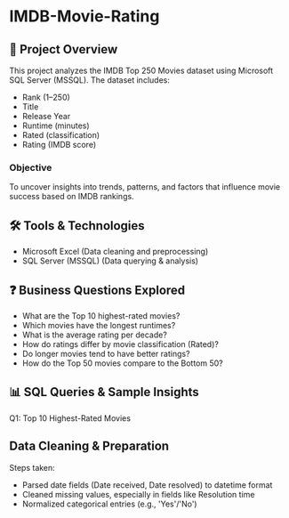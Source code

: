 # IMDB-Movie-Rating
## 📌 Project Overview

This project analyzes the IMDB Top 250 Movies dataset using Microsoft SQL Server (MSSQL).
The dataset includes:

- Rank (1–250)
- Title
- Release Year
- Runtime (minutes)
- Rated (classification)
- Rating (IMDB score)

### Objective
To uncover insights into trends, patterns, and factors that influence movie success based on IMDB rankings.

## 🛠 Tools & Technologies

- Microsoft Excel (Data cleaning and preprocessing)
- SQL Server (MSSQL) (Data querying & analysis)

## ❓ Business Questions Explored

- What are the Top 10 highest-rated movies?
- Which movies have the longest runtimes?
- What is the average rating per decade?
- How do ratings differ by movie classification (Rated)?
- Do longer movies tend to have better ratings?
- How do the Top 50 movies compare to the Bottom 50?

## 📊 SQL Queries & Sample Insights
 Q1: Top 10 Highest-Rated Movies






## Data Cleaning & Preparation

Steps taken:
- Parsed date fields (Date received, Date resolved) to datetime format
- Cleaned missing values, especially in fields like Resolution time
- Normalized categorical entries (e.g., 'Yes'/'No')


